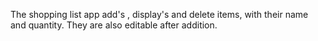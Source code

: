 
The shopping list app add's , display's and delete items, with their name and quantity. They are also editable after addition.
